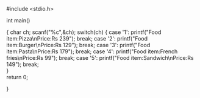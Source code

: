 #include <stdio.h>

int main()

{
   char ch;
   scanf("%c",&ch);
   switch(ch) {
   case '1': printf("Food item:Pizza\nPrice:Rs 239");
             break;
   case '2': printf("Food item:Burger\nPrice:Rs 129");
             break;
   case '3': printf("Food item:Pasta\nPrice:Rs 179");
             break;
   case '4': printf("Food item:French fries\nPrice:Rs 99");
             break;
   case '5': printf("Food item:Sandwich\nPrice:Rs 149");
             break;  
}   
    return 0;

}
